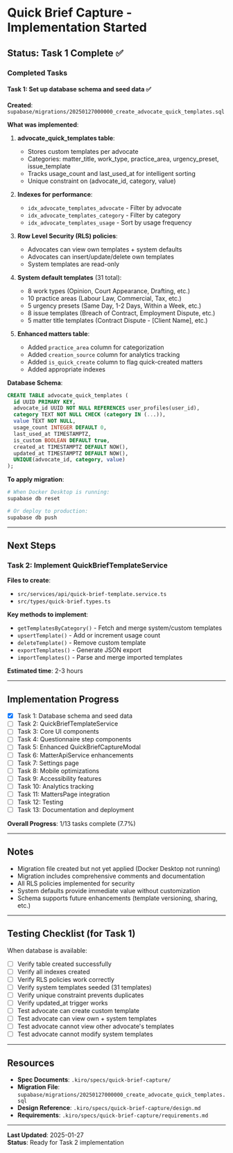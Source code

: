 # Quick Brief Capture - Implementation Started

## Status: Task 1 Complete ✅

### Completed Tasks

#### Task 1: Set up database schema and seed data ✅

**Created**: `supabase/migrations/20250127000000_create_advocate_quick_templates.sql`

**What was implemented**:

1. **advocate_quick_templates table**:
   - Stores custom templates per advocate
   - Categories: matter_title, work_type, practice_area, urgency_preset, issue_template
   - Tracks usage_count and last_used_at for intelligent sorting
   - Unique constraint on (advocate_id, category, value)

2. **Indexes for performance**:
   - `idx_advocate_templates_advocate` - Filter by advocate
   - `idx_advocate_templates_category` - Filter by category
   - `idx_advocate_templates_usage` - Sort by usage frequency

3. **Row Level Security (RLS) policies**:
   - Advocates can view own templates + system defaults
   - Advocates can insert/update/delete own templates
   - System templates are read-only

4. **System default templates** (31 total):
   - 8 work types (Opinion, Court Appearance, Drafting, etc.)
   - 10 practice areas (Labour Law, Commercial, Tax, etc.)
   - 5 urgency presets (Same Day, 1-2 Days, Within a Week, etc.)
   - 8 issue templates (Breach of Contract, Employment Dispute, etc.)
   - 5 matter title templates (Contract Dispute - [Client Name], etc.)

5. **Enhanced matters table**:
   - Added `practice_area` column for categorization
   - Added `creation_source` column for analytics tracking
   - Added `is_quick_create` column to flag quick-created matters
   - Added appropriate indexes

**Database Schema**:
```sql
CREATE TABLE advocate_quick_templates (
  id UUID PRIMARY KEY,
  advocate_id UUID NOT NULL REFERENCES user_profiles(user_id),
  category TEXT NOT NULL CHECK (category IN (...)),
  value TEXT NOT NULL,
  usage_count INTEGER DEFAULT 0,
  last_used_at TIMESTAMPTZ,
  is_custom BOOLEAN DEFAULT true,
  created_at TIMESTAMPTZ DEFAULT NOW(),
  updated_at TIMESTAMPTZ DEFAULT NOW(),
  UNIQUE(advocate_id, category, value)
);
```

**To apply migration**:
```bash
# When Docker Desktop is running:
supabase db reset

# Or deploy to production:
supabase db push
```

---

## Next Steps

### Task 2: Implement QuickBriefTemplateService

**Files to create**:
- `src/services/api/quick-brief-template.service.ts`
- `src/types/quick-brief.types.ts`

**Key methods to implement**:
- `getTemplatesByCategory()` - Fetch and merge system/custom templates
- `upsertTemplate()` - Add or increment usage count
- `deleteTemplate()` - Remove custom template
- `exportTemplates()` - Generate JSON export
- `importTemplates()` - Parse and merge imported templates

**Estimated time**: 2-3 hours

---

## Implementation Progress

- [x] Task 1: Database schema and seed data
- [ ] Task 2: QuickBriefTemplateService
- [ ] Task 3: Core UI components
- [ ] Task 4: Questionnaire step components
- [ ] Task 5: Enhanced QuickBriefCaptureModal
- [ ] Task 6: MatterApiService enhancements
- [ ] Task 7: Settings page
- [ ] Task 8: Mobile optimizations
- [ ] Task 9: Accessibility features
- [ ] Task 10: Analytics tracking
- [ ] Task 11: MattersPage integration
- [ ] Task 12: Testing
- [ ] Task 13: Documentation and deployment

**Overall Progress**: 1/13 tasks complete (7.7%)

---

## Notes

- Migration file created but not yet applied (Docker Desktop not running)
- Migration includes comprehensive comments and documentation
- All RLS policies implemented for security
- System defaults provide immediate value without customization
- Schema supports future enhancements (template versioning, sharing, etc.)

---

## Testing Checklist (for Task 1)

When database is available:

- [ ] Verify table created successfully
- [ ] Verify all indexes created
- [ ] Verify RLS policies work correctly
- [ ] Verify system templates seeded (31 templates)
- [ ] Verify unique constraint prevents duplicates
- [ ] Verify updated_at trigger works
- [ ] Test advocate can create custom template
- [ ] Test advocate can view own + system templates
- [ ] Test advocate cannot view other advocate's templates
- [ ] Test advocate cannot modify system templates

---

## Resources

- **Spec Documents**: `.kiro/specs/quick-brief-capture/`
- **Migration File**: `supabase/migrations/20250127000000_create_advocate_quick_templates.sql`
- **Design Reference**: `.kiro/specs/quick-brief-capture/design.md`
- **Requirements**: `.kiro/specs/quick-brief-capture/requirements.md`

---

**Last Updated**: 2025-01-27  
**Status**: Ready for Task 2 implementation
